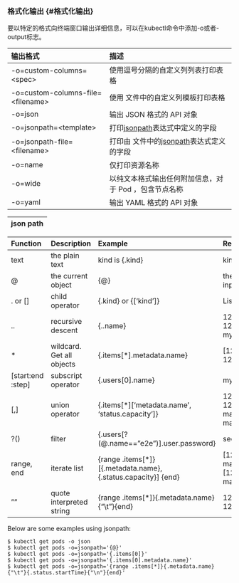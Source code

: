 ### 格式化输出 {#格式化输出}

要以特定的格式向终端窗口输出详细信息，可以在kubectl命令中添加-o或者-output标志。

| 输出格式 | 描述 |
| :--- | :--- |
| -o=custom-columns=&lt;spec&gt; | 使用逗号分隔的自定义列列表打印表格 |
| -o=custom-columns-file=&lt;filename&gt; | 使用 文件中的自定义列模板打印表格 |
| -o=json | 输出 JSON 格式的 API 对象 |
| -o=jsonpath=&lt;template&gt; | 打印[jsonpath](https://kubernetes.io/docs/user-guide/jsonpath)表达式中定义的字段 |
| -o=jsonpath-file=&lt;filename&gt; | 打印由 文件中的[jsonpath](https://kubernetes.io/docs/user-guide/jsonpath)表达式定义的字段 |
| -o=name | 仅打印资源名称 |
| -o=wide | 以纯文本格式输出任何附加信息，对于 Pod ，包含节点名称 |
| -o=yaml | 输出 YAML 格式的 API 对象 |



| json path |
| :--- |


| Function | Description | Example | Result |
| :--- | :--- | :--- | :--- |
| text | the plain text | kind is {.kind} | kind is List |
| @ | the current object | {@} | the same as input |
| . or \[\] | child operator | {.kind} or {\[‘kind’\]} | List |
| .. | recursive descent | {..name} | 127.0.0.1 127.0.0.2 myself e2e |
| \* | wildcard. Get all objects | {.items\[\*\].metadata.name} | \[127.0.0.1 127.0.0.2\] |
| \[start:end :step\] | subscript operator | {.users\[0\].name} | myself |
| \[,\] | union operator | {.items\[\*\]\[‘metadata.name’, ‘status.capacity’\]} | 127.0.0.1 127.0.0.2 map\[cpu:4\] map\[cpu:8\] |
| ?\(\) | filter | {.users\[?\(@.name==”e2e”\)\].user.password} | secret |
| range, end | iterate list | {range .items\[\*\]}\[{.metadata.name}, {.status.capacity}\] {end} | \[127.0.0.1, map\[cpu:4\]\] \[127.0.0.2, map\[cpu:8\]\] |
| ”” | quote interpreted string | {range .items\[\*\]}{.metadata.name}{“\t”}{end} | 127.0.0.1 127.0.0.2 |

Below are some examples using jsonpath:

```
$ kubectl get pods -o json
$ kubectl get pods -o=jsonpath='{@}'
$ kubectl get pods -o=jsonpath='{.items[0]}'
$ kubectl get pods -o=jsonpath='{.items[0].metadata.name}'
$ kubectl get pods -o=jsonpath='{range .items[*]}{.metadata.name}{"\t"}{.status.startTime}{"\n"}{end}'
```



